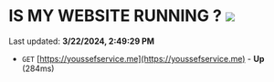 # IS MY WEBSITE RUNNING ? [![](https://img.shields.io/static/v1?label=Sponsor&message=%E2%9D%A4&logo=GitHub&color=%23fe8e86)](https://github.com/sponsors/<username>)

Last updated: **3/22/2024, 2:49:29 PM**

- `GET` [https://youssefservice.me](https://youssefservice.me) - **Up** (284ms)
